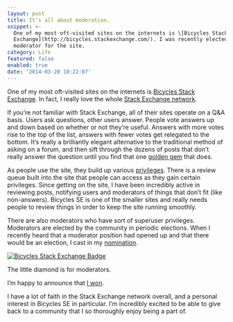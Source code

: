 ```yaml
---
layout: post
title: It’s all about moderation.
snippet: >-
  One of my most oft-visited sites on the internets is \[Bicycles Stack
  Exchange](http://bicycles.stackexchange.com/). I was recently elected to be a
  moderator for the site.
category: Life
featured: false
enabled: true
date: '2014-03-20 10:22:07'
---
```

One of my most oft-visited sites on the internets is [Bicycles Stack Exchange](http://bicycles.stackexchange.com/). In fact, I really love the whole [Stack Exchange network](http://stackexchange.com/).

If you’re not familiar with Stack Exchange, all of their sites operate on a Q&A basis. Users ask questions, other users answer. People vote answers up and down based on whether or not they’re useful. Answers with more votes rise to the top of the list, answers with fewer votes get relegated to the bottom. It’s really a brilliantly elegant alternative to the traditional method of asking on a forum, and then sift through the dozens of posts that don’t really answer the question until you find that one [golden gem](https://www.google.com/search?q=define+mixed+metaphor&oq=define+mixed+metaphor&aqs=chrome.0.57.3682j0&sourceid=chrome&ie=UTF-8) that does.

As people use the site, they build up various [privileges](http://bicycles.stackexchange.com/help/privileges). There is a review queue built into the site that people can access as they gain certain privileges. Since getting on the site, I have been incredibly active in reviewing posts, notifying users and moderators of things that don’t fit (like non-answers). Bicycles SE is one of the smaller sites and really needs people to review things in order to keep the site running smoothly.

There are also moderators who have sort of superuser privileges. Moderators are elected by the community in periodic elections. When I recently heard that a moderator position had opened up and that there would be an election, I cast in my [nomination](http://bicycles.stackexchange.com/election/2#post-20533).

[![Bicycles Stack Exchange Badge](https://bicycles.stackexchange.com/users/flair/4239.png)](https://bicycles.stackexchange.com/users/4239/jimirings)

The little diamond is for moderators.

I’m happy to announce that [I won](http://meta.bicycles.stackexchange.com/questions/904/2014-community-moderator-election-results?cb=1).

I have a lot of faith in the Stack Exchange network overall, and a personal interest in Bicycles SE in particular. I’m incredibly excited to be able to give back to a community that I so thoroughly enjoy being a part of.
